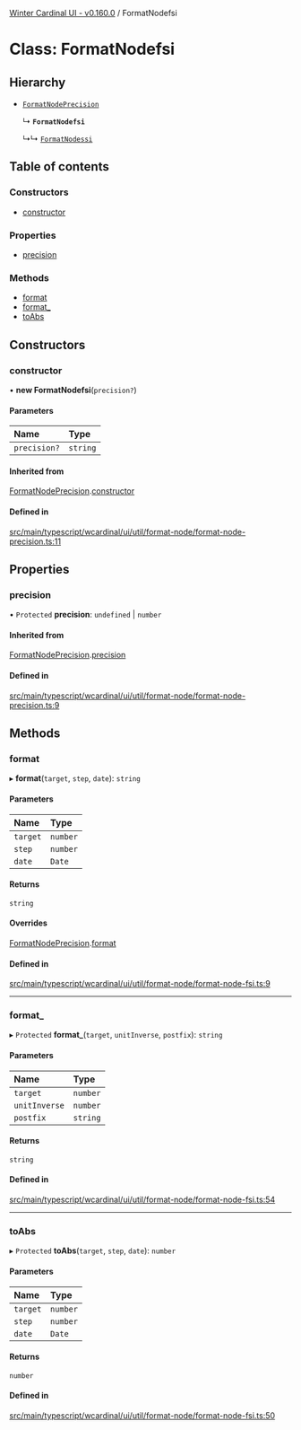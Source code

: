 [Winter Cardinal UI - v0.160.0](../index.md) / FormatNodefsi

# Class: FormatNodefsi

## Hierarchy

- [`FormatNodePrecision`](FormatNodePrecision.md)

  ↳ **`FormatNodefsi`**

  ↳↳ [`FormatNodessi`](FormatNodessi.md)

## Table of contents

### Constructors

- [constructor](FormatNodefsi.md#constructor)

### Properties

- [precision](FormatNodefsi.md#precision)

### Methods

- [format](FormatNodefsi.md#format)
- [format\_](FormatNodefsi.md#format_)
- [toAbs](FormatNodefsi.md#toabs)

## Constructors

### constructor

• **new FormatNodefsi**(`precision?`)

#### Parameters

| Name | Type |
| :------ | :------ |
| `precision?` | `string` |

#### Inherited from

[FormatNodePrecision](FormatNodePrecision.md).[constructor](FormatNodePrecision.md#constructor)

#### Defined in

[src/main/typescript/wcardinal/ui/util/format-node/format-node-precision.ts:11](https://github.com/winter-cardinal/winter-cardinal-ui/blob/v0.160.0/src/main/typescript/wcardinal/ui/util/format-node/format-node-precision.ts#L11)

## Properties

### precision

• `Protected` **precision**: `undefined` \| `number`

#### Inherited from

[FormatNodePrecision](FormatNodePrecision.md).[precision](FormatNodePrecision.md#precision)

#### Defined in

[src/main/typescript/wcardinal/ui/util/format-node/format-node-precision.ts:9](https://github.com/winter-cardinal/winter-cardinal-ui/blob/v0.160.0/src/main/typescript/wcardinal/ui/util/format-node/format-node-precision.ts#L9)

## Methods

### format

▸ **format**(`target`, `step`, `date`): `string`

#### Parameters

| Name | Type |
| :------ | :------ |
| `target` | `number` |
| `step` | `number` |
| `date` | `Date` |

#### Returns

`string`

#### Overrides

[FormatNodePrecision](FormatNodePrecision.md).[format](FormatNodePrecision.md#format)

#### Defined in

[src/main/typescript/wcardinal/ui/util/format-node/format-node-fsi.ts:9](https://github.com/winter-cardinal/winter-cardinal-ui/blob/v0.160.0/src/main/typescript/wcardinal/ui/util/format-node/format-node-fsi.ts#L9)

___

### format\_

▸ `Protected` **format_**(`target`, `unitInverse`, `postfix`): `string`

#### Parameters

| Name | Type |
| :------ | :------ |
| `target` | `number` |
| `unitInverse` | `number` |
| `postfix` | `string` |

#### Returns

`string`

#### Defined in

[src/main/typescript/wcardinal/ui/util/format-node/format-node-fsi.ts:54](https://github.com/winter-cardinal/winter-cardinal-ui/blob/v0.160.0/src/main/typescript/wcardinal/ui/util/format-node/format-node-fsi.ts#L54)

___

### toAbs

▸ `Protected` **toAbs**(`target`, `step`, `date`): `number`

#### Parameters

| Name | Type |
| :------ | :------ |
| `target` | `number` |
| `step` | `number` |
| `date` | `Date` |

#### Returns

`number`

#### Defined in

[src/main/typescript/wcardinal/ui/util/format-node/format-node-fsi.ts:50](https://github.com/winter-cardinal/winter-cardinal-ui/blob/v0.160.0/src/main/typescript/wcardinal/ui/util/format-node/format-node-fsi.ts#L50)
